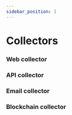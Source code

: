```yaml
---
sidebar_position: 1
---
```


# Collectors

### Web collector

### API collector

### Email collector

### Blockchain collector
